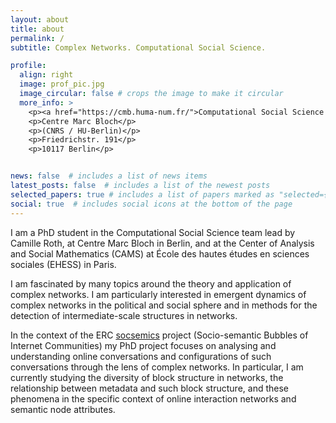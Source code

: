 ```yaml
---
layout: about
title: about
permalink: /
subtitle: Complex Networks. Computational Social Science.

profile:
  align: right
  image: prof_pic.jpg
  image_circular: false # crops the image to make it circular
  more_info: >
    <p><a href="https://cmb.huma-num.fr/">Computational Social Science team</a></p>
    <p>Centre Marc Bloch</p>
    <p>(CNRS / HU-Berlin)</p>
    <p>Friedrichstr. 191</p>
    <p>10117 Berlin</p>


news: false  # includes a list of news items
latest_posts: false  # includes a list of the newest posts
selected_papers: true # includes a list of papers marked as "selected={true}"
social: true  # includes social icons at the bottom of the page
---
```


I am a PhD student in the Computational Social Science team lead by Camille Roth, at Centre Marc
                        Bloch in Berlin, and at the Center of Analysis and Social Mathematics (CAMS) at École des
                        hautes études en sciences sociales (EHESS) in Paris.

I am fascinated by many topics around the theory and application of complex networks. I am
                        particularly interested in emergent dynamics of complex networks in the political and
                        social sphere and in methods for the detection of intermediate-scale
                        structures in networks.

In the context of the ERC [socsemics](https://socsemics.huma-num.fr/) project (Socio-semantic Bubbles of Internet 
Communities) my PhD project focuses on analysing and understanding online conversations and configurations of such 
conversations through the lens of complex networks. In particular, I am currently studying the diversity of block 
structure in networks, the relationship between metadata and such block structure, and these phenomena in the specific 
context of online interaction networks and semantic node attributes.
